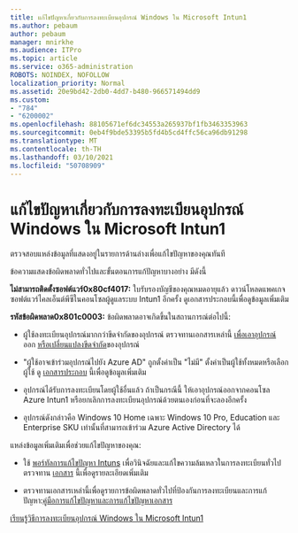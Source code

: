 ```yaml
---
title: แก้ไขปัญหาเกี่ยวกับการลงทะเบียนอุปกรณ์ Windows ใน Microsoft Intun1
ms.author: pebaum
author: pebaum
manager: mnirkhe
ms.audience: ITPro
ms.topic: article
ms.service: o365-administration
ROBOTS: NOINDEX, NOFOLLOW
localization_priority: Normal
ms.assetid: 20e9bd42-2db0-4dd7-b480-966571494dd9
ms.custom:
- "784"
- "6200002"
ms.openlocfilehash: 88105671ef6dc34553a265937bf1fb3463353963
ms.sourcegitcommit: 0eb4f9bde53395b5fd4b5cd4ffc56ca96db91298
ms.translationtype: MT
ms.contentlocale: th-TH
ms.lasthandoff: 03/10/2021
ms.locfileid: "50708909"
---
```

# <a name="troubleshoot-issues-with-enrolling-windows-devices-in-microsoft-intune"></a>แก้ไขปัญหาเกี่ยวกับการลงทะเบียนอุปกรณ์ Windows ใน Microsoft Intun1

ตรวจสอบแหล่งข้อมูลที่แสดงอยู่ในรายการด้านล่างเพื่อแก้ไขปัญหาของคุณทันที
  
ข้อความแสดงข้อผิดพลาดทั่วไปและขั้นตอนการแก้ปัญหาบางอย่าง มีดังนี้
  
 **ไม่สามารถติดตั้งซอฟต์แวร์0x80cf4017:** ใบรับรองบัญชีของคุณหมดอายุแล้ว ดาวน์โหลดแพคเกจซอฟต์แวร์ไคลเอ็นต์พีซีในคอนโซลผู้ดูแลระบบ Intun1 อีกครั้ง ดูเอกสารประกอบนี้เพื่อดูข้อมูลเพิ่มเติม
  
 **รหัสข้อผิดพลาด0x801c0003:** ข้อผิดพลาดอาจเกิดขึ้นในสถานการณ์ต่อไปนี้:
  
-  ผู้ใช้ลงทะเบียนอุปกรณ์มากกว่าขีดจํากัดของอุปกรณ์ ตรวจทานเอกสารเหล่านี้ [เพื่อเอาอุปกรณ์](https://docs.microsoft.com/intune/devices-wipe) ออก [หรือเปลี่ยนแปลงขีดจํากัด](https://docs.microsoft.com/intune/enrollment-restrictions-set#set-device-limit-restrictions)ของอุปกรณ์

-  "ผู้ใช้อาจเข้าร่วมอุปกรณ์ไปยัง Azure AD" ถูกตั้งค่าเป็น "ไม่มี" ตั้งค่าเป็นผู้ใช้ทั้งหมดหรือเลือกผู้ใช้ ดู [เอกสารประกอบ](https://docs.microsoft.com/azure/active-directory/device-management-azure-portal#configure-device-settings) นี้เพื่อดูข้อมูลเพิ่มเติม

-  อุปกรณ์ได้รับการลงทะเบียนโดยผู้ใช้อื่นแล้ว ถ้าเป็นกรณีนี้ ให้เอาอุปกรณ์ออกจากคอนโซล Azure Intun1 หรือยกเลิกการลงทะเบียนอุปกรณ์ด้วยตนเองก่อนที่จะลองอีกครั้ง

-  อุปกรณ์ดังกล่าวคือ Windows 10 Home เฉพาะ Windows 10 Pro, Education และ Enterprise SKU เท่านั้นที่สามารถเข้าร่วม Azure Active Directory ได้

แหล่งข้อมูลเพิ่มเติมเพื่อช่วยแก้ไขปัญหาของคุณ:
  
-  ใช้ [พอร์ทัลการแก้ไขปัญหา Intuns](https://devicemanagement.microsoft.com/#blade/Microsoft_Intune_DeviceSettings/TroubleshootBlade) เพื่อวินิจฉัยและแก้ไขความล้มเหลวในการลงทะเบียนทั่วไป ตรวจทาน [เอกสาร](https://docs.microsoft.com/intune/help-desk-operators) นี้เพื่อดูรายละเอียดเพิ่มเติม

-  ตรวจทานเอกสารเหล่านี้เพื่อดูรายการข้อผิดพลาดทั่วไปที่ป้องกันการลงทะเบียนและการแก้ปัญหา:[คู่มือการแก้ไขปัญหา](https://support.microsoft.com/help/4089533/troubleshooting-windows-device-enrollment-problems-in-microsoft-intune)[และการแก้ไขปัญหาเอกสาร](https://docs.microsoft.com/troubleshoot/mem/intune/troubleshoot-device-enrollment-in-intune)

[เรียนรู้วิธีการลงทะเบียนอุปกรณ์ Windows ใน Microsoft Intun1](https://docs.microsoft.com/intune/windows-enroll)
